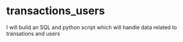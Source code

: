 # transactions_users
I will build an SQL and python script which will handle data related to transations and users
